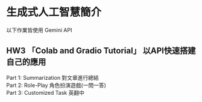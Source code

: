 # 生成式人工智慧簡介
以下作業皆使用 Gemini API

## HW3 「Colab and Gradio Tutorial」 以API快速搭建自己的應用 
Part 1: Summarization 對文章進行總結  
Part 2: Role-Play 角色扮演遊戲(一問一答)    
Part 3: Customized Task 英翻中  






